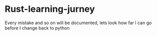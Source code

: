 # Rust-learning-jurney
Every mistake and so on will be documented, lets look how far I can go before I change back to python
